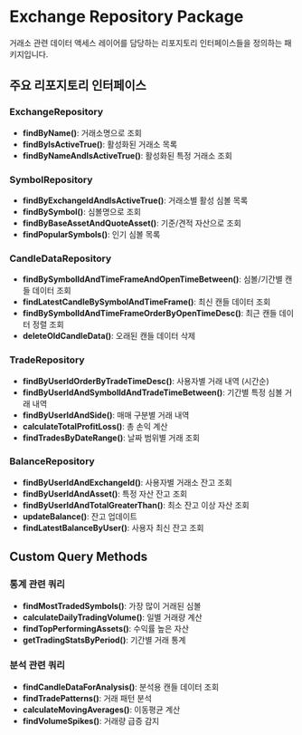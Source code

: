# Exchange Repository Package

거래소 관련 데이터 액세스 레이어를 담당하는 리포지토리 인터페이스들을 정의하는 패키지입니다.

## 주요 리포지토리 인터페이스

### ExchangeRepository
- **findByName()**: 거래소명으로 조회
- **findByIsActiveTrue()**: 활성화된 거래소 목록
- **findByNameAndIsActiveTrue()**: 활성화된 특정 거래소 조회

### SymbolRepository
- **findByExchangeIdAndIsActiveTrue()**: 거래소별 활성 심볼 목록
- **findBySymbol()**: 심볼명으로 조회
- **findByBaseAssetAndQuoteAsset()**: 기준/견적 자산으로 조회
- **findPopularSymbols()**: 인기 심볼 목록

### CandleDataRepository
- **findBySymbolIdAndTimeFrameAndOpenTimeBetween()**: 심볼/기간별 캔들 데이터 조회
- **findLatestCandleBySymbolAndTimeFrame()**: 최신 캔들 데이터 조회
- **findBySymbolIdAndTimeFrameOrderByOpenTimeDesc()**: 최근 캔들 데이터 정렬 조회
- **deleteOldCandleData()**: 오래된 캔들 데이터 삭제

### TradeRepository
- **findByUserIdOrderByTradeTimeDesc()**: 사용자별 거래 내역 (시간순)
- **findByUserIdAndSymbolIdAndTradeTimeBetween()**: 기간별 특정 심볼 거래 내역
- **findByUserIdAndSide()**: 매매 구분별 거래 내역
- **calculateTotalProfitLoss()**: 총 손익 계산
- **findTradesByDateRange()**: 날짜 범위별 거래 조회

### BalanceRepository
- **findByUserIdAndExchangeId()**: 사용자별 거래소 잔고 조회
- **findByUserIdAndAsset()**: 특정 자산 잔고 조회
- **findByUserIdAndTotalGreaterThan()**: 최소 잔고 이상 자산 조회
- **updateBalance()**: 잔고 업데이트
- **findLatestBalanceByUser()**: 사용자 최신 잔고 조회

## Custom Query Methods

### 통계 관련 쿼리
- **findMostTradedSymbols()**: 가장 많이 거래된 심볼
- **calculateDailyTradingVolume()**: 일별 거래량 계산
- **findTopPerformingAssets()**: 수익률 높은 자산
- **getTradingStatsByPeriod()**: 기간별 거래 통계

### 분석 관련 쿼리
- **findCandleDataForAnalysis()**: 분석용 캔들 데이터 조회
- **findTradePatterns()**: 거래 패턴 분석
- **calculateMovingAverages()**: 이동평균 계산
- **findVolumeSpikes()**: 거래량 급증 감지